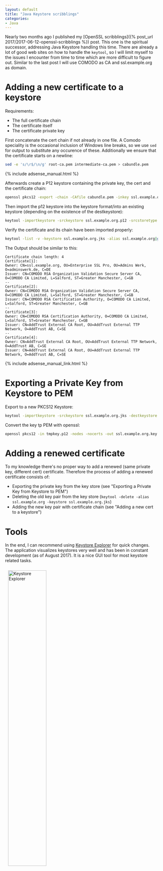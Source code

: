 ```yaml
---
layout: default
title: "Java Keystore scribblings"
categories:
- Java
---
```


Nearly two months ago I published my [OpenSSL scribblings]({% post_url 2017/2017-06-12-openssl-scribblings %}) post. This one is the spiritual successor, addressing Java Keystore handling this time. There are already a lot of good web sites on how to handle the `keytool`, so I will limit myself to the issues I encounter from time to time which are more difficult to figure out. Similar to the last post I will use COMODO as CA and ssl.example.org as domain.

# Adding a new certificate to a keystore

Requirements:

* The full certificate chain
* The certificate itself
* The certificate private key

First concatenate the cert chain if not already in one file. A Comodo speciality is the occasional inclusion of Windows line breaks, so we use `sed` for output to substitute any occurence of these. Additionally we ensure that the certificate starts on a newline:

```bash
sed -e 's/\r$/\n/g' root-ca.pem intermediate-ca.pem > cabundle.pem
```
<!--more-->

{% include adsense_manual.html %}

Afterwards create a P12 keystore containing the private key, the cert and the certificate chain:

```bash
openssl pkcs12 -export -chain -CAfile cabundle.pem -inkey ssl.example.org.key -in ssl.example.org.crt -name ssl.example.org -out ssl.example.org.p12
```

Then import the p12 keystore into the keystore format/into an existing keystore (depending on the existence of the destkeystore):

```bash
keytool -importkeystore -srckeystore ssl.example.org.p12 -srcstoretype pkcs12 -destkeystore ssl.example.org.jks
```

Verify the certificate and its chain have been imported properly:

```bash
keytool -list -v -keystore ssl.example.org.jks -alias ssl.example.org|grep -A2 -P 'Certificate( chain|\[)'
```

The Output should be similar to this:

```
Certificate chain length: 4
Certificate[1]:
Owner: CN=ssl.example.org, OU=Enterprise SSL Pro, OU=Admins Werk, O=adminswerk.de, C=DE
Issuer: CN=COMODO RSA Organization Validation Secure Server CA, O=COMODO CA Limited, L=Salford, ST=Greater Manchester, C=GB
--
Certificate[2]:
Owner: CN=COMODO RSA Organization Validation Secure Server CA, O=COMODO CA Limited, L=Salford, ST=Greater Manchester, C=GB
Issuer: CN=COMODO RSA Certification Authority, O=COMODO CA Limited, L=Salford, ST=Greater Manchester, C=GB
--
Certificate[3]:
Owner: CN=COMODO RSA Certification Authority, O=COMODO CA Limited, L=Salford, ST=Greater Manchester, C=GB
Issuer: CN=AddTrust External CA Root, OU=AddTrust External TTP Network, O=AddTrust AB, C=SE
--
Certificate[4]:
Owner: CN=AddTrust External CA Root, OU=AddTrust External TTP Network, O=AddTrust AB, C=SE
Issuer: CN=AddTrust External CA Root, OU=AddTrust External TTP Network, O=AddTrust AB, C=SE
```
{% include adsense_manual_link.html %}

# Exporting a Private Key from Keystore to PEM

Export to a new PKCS12 Keystore:

```bash
keytool -importkeystore -srckeystore ssl.example.org.jks -destkeystore tmpkey.p12 -deststoretype PKCS12 -srcalias ssl.example.org
```

Convert the key tp PEM with openssl:

```bash
openssl pkcs12 -in tmpkey.p12 -nodes -nocerts -out ssl.example.org.key
```


# Adding a renewed certificate

To my knowledge there's no proper way to add a renewed (same private key, different cert) certificate. Therefore the process of adding a renewed certificate consists of:

* Exporting the private key from the key store (see "Exporting a Private Key from Keystore to PEM")
* Deleting the old key pair from the key store (`keytool -delete -alias ssl.example.org -keystore ssl.example.org.jks`)
* Adding the new key pair with certificate chain (see "Adding a new cert to a keystore")

# Tools

In the end, I can recommend using [Keystore Explorer][1] for quick changes. The application visualizes keystores very well and has been in constant development (as of August 2017). It is a nice GUI tool for most keystore related tasks.

<a href="{{site.url}}/assets/images/2017/2017-08-02-keystore-explorer.png"><img src="{{site.url}}/assets/images/2017/2017-08-02-keystore-explorer.png" style="width: 50%; margin: 10px;" alt="Keystore Explorer"></a>

[1]: http://keystore-explorer.org/